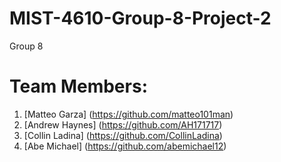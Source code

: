 # MIST-4610-Group-8-Project-2
Group 8

# Team Members:
1. [Matteo Garza] (https://github.com/matteo101man)
2. [Andrew Haynes] (https://github.com/AH171717)
3. [Collin Ladina] (https://github.com/CollinLadina)
4. [Abe Michael] (https://github.com/abemichael12)
